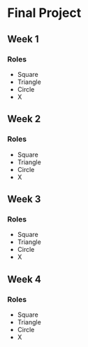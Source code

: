 # Final Project

## Week 1

### Roles
- Square
- Triangle
- Circle
- X


## Week 2

### Roles
- Square
- Triangle
- Circle
- X

## Week 3

### Roles
- Square
- Triangle
- Circle
- X

## Week 4

### Roles
- Square
- Triangle
- Circle
- X
